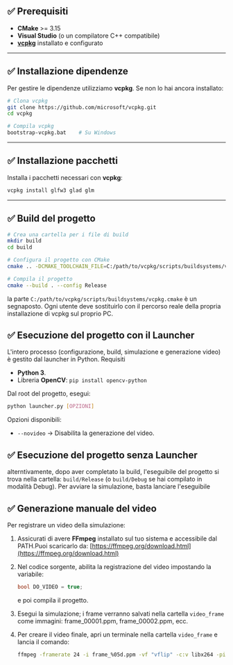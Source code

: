 ## ✅ Prerequisiti

- **CMake** >= 3.15
- **Visual Studio** (o un compilatore C++ compatibile)
- [**vcpkg**](https://github.com/microsoft/vcpkg) installato e configurato

---

## ✅ Installazione dipendenze

Per gestire le dipendenze utilizziamo **vcpkg**. Se non lo hai ancora installato:

```bash
# Clona vcpkg
git clone https://github.com/microsoft/vcpkg.git
cd vcpkg

# Compila vcpkg
bootstrap-vcpkg.bat    # Su Windows
```

---

## ✅ Installazione pacchetti

Installa i pacchetti necessari con **vcpkg**:

```bash
vcpkg install glfw3 glad glm
```

---

<!-- ## ✅ Settaggio percorsi dei pacchetti

Nel file `CMakeLists.txt` sono presenti i percorsi per trovare le librerie installate tramite **vcpkg**:

```cmake
set(glfw3_DIR "C:/Users/Workstation/vcpkg/installed/x64-windows/share/glfw3")
set(glad_DIR "C:/Users/Workstation/vcpkg/installed/x64-windows/share/glad")
set(glm_DIR "C:/Users/Workstation/vcpkg/installed/x64-windows/share/glm")
```

Questi percorsi devono essere modificati in base alla posizione della cartella vcpkg sul tuo PC.

--- -->

## ✅ Build del progetto

```bash
# Crea una cartella per i file di build
mkdir build
cd build

# Configura il progetto con CMake
cmake .. -DCMAKE_TOOLCHAIN_FILE=C:/path/to/vcpkg/scripts/buildsystems/vcpkg.cmake -DCMAKE_BUILD_TYPE=Release

# Compila il progetto
cmake --build . --config Release   
```

la parte `C:/path/to/vcpkg/scripts/buildsystems/vcpkg.cmake` è un segnaposto. Ogni utente deve sostituirlo con il percorso reale della propria installazione di vcpkg sul proprio PC.

## ✅ Esecuzione del progetto con il Launcher

L'intero processo (configurazione, build, simulazione e generazione video) è gestito dal launcher in Python. Requisiti

- **Python 3**.
- Libreria **OpenCV**:    `pip install opencv-python`

Dal root del progetto, esegui:

```bash
python launcher.py [OPZIONI]
```

Opzioni disponibili:

- `--novideo` → Disabilita la generazione del video.

## ✅ Esecuzione del progetto senza Launcher

alterntivamente, dopo aver completato la build, l'eseguibile del progetto si trova nella cartella: `build/Release`  (o `build/Debug` se hai compilato in modalità Debug).
Per avviare la simulazione, basta lanciare l'eseguibile

## ✅ Generazione manuale del video

Per registrare un video della simulazione:

1. Assicurati di avere **FFmpeg** installato sul tuo sistema e accessibile dal PATH.Puoi scaricarlo da: [https://ffmpeg.org/download.html](https://ffmpeg.org/download.html)
2. Nel codice sorgente, abilita la registrazione del video impostando la variabile:

   ```cpp
   bool DO_VIDEO = true;
   ```
   e poi compila il progetto.
3. Esegui la simulazione; i frame verranno salvati nella cartella `video_frame` come immagini:
   frame_00001.ppm, frame_00002.ppm, ecc.
4. Per creare il video finale, apri un terminale nella cartella `video_frame` e lancia il comando:

   ```bash
   ffmpeg -framerate 24 -i frame_%05d.ppm -vf "vflip" -c:v libx264 -pix_fmt yuv420p output.mp4
   ```
